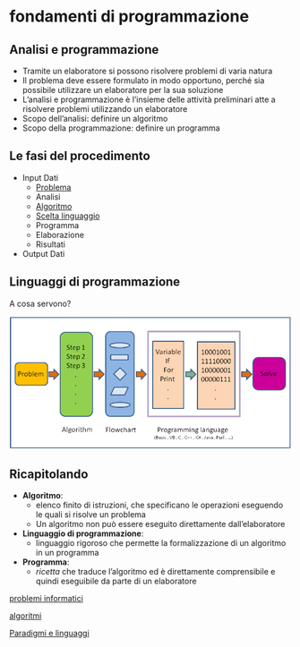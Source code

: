 # fondamenti di programmazione

## Analisi e programmazione

* Tramite un elaboratore si possono risolvere problemi di varia natura
* Il problema deve essere formulato in modo opportuno, perché sia possibile utilizzare un elaboratore per la sua soluzione
* L’analisi e programmazione è l’insieme delle attività preliminari atte a risolvere problemi utilizzando un elaboratore
* Scopo dell’analisi: definire un algoritmo
* Scopo della programmazione: definire un programma


## Le fasi del procedimento

* Input Dati
	* [Problema](001_ProblemiInformatici.md)
	* Analisi
	* [Algoritmo](002_Algoritmi.md)
	* [Scelta linguaggio](003_ParadigmiLinguaggi.md)
	* Programma
	* Elaborazione
	* Risultati
* Output Dati

## Linguaggi di  programmazione

A cosa servono?

![a cosa servono](https://raw.githubusercontent.com/maboglia/Fondamenti/master/img/a_cosa_servono.png)


## Ricapitolando

* **Algoritmo**: 
	* elenco finito di istruzioni, che specificano le operazioni eseguendo le quali si risolve un problema
	* Un algoritmo non può essere eseguito direttamente dall’elaboratore
* **Linguaggio di programmazione**: 
	* linguaggio rigoroso che permette la formalizzazione di un algoritmo in un programma
* **Programma**: 
	* *ricetta* che traduce l’algoritmo ed è direttamente comprensibile e quindi eseguibile da parte di un elaboratore


[problemi informatici](001_ProblemiInformatici.md)

[algoritmi](002_Algoritmi.md)

[Paradigmi e  linguaggi](003_ParadigmiLinguaggi.md)